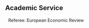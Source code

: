 <h2 id="teaching" style="margin: 2px 0px 20px;">Academic Service</h2>
<p style="margin:0 10px 20px;"> Referee: European Economic Review </p> 

